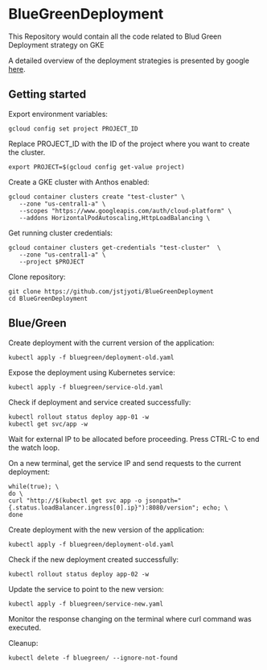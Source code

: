# BlueGreenDeployment
This Repository would contain all the code related to Blud Green Deployment strategy on GKE

A detailed overview of the deployment strategies is presented by google
[here](https://cloud.google.com/architecture/application-deployment-and-testing-strategies).

## Getting started
Export environment variables:
```
gcloud config set project PROJECT_ID
```
Replace PROJECT_ID with the ID of the project where you want to create the cluster.

```
export PROJECT=$(gcloud config get-value project)
```
Create a GKE cluster with Anthos enabled:
```
gcloud container clusters create "test-cluster" \
   --zone "us-central1-a" \
   --scopes "https://www.googleapis.com/auth/cloud-platform" \
   --addons HorizontalPodAutoscaling,HttpLoadBalancing \
```
Get running cluster credentials:
```
gcloud container clusters get-credentials "test-cluster"  \
   --zone "us-central1-a" \
   --project $PROJECT
```
Clone repository:
```
git clone https://github.com/jstjyoti/BlueGreenDeployment
cd BlueGreenDeployment
```

## Blue/Green
Create deployment with the current version of the application:
```
kubectl apply -f bluegreen/deployment-old.yaml
```
Expose the deployment using Kubernetes service:
```
kubectl apply -f bluegreen/service-old.yaml
```
Check if deployment and service created successfully:
```
kubectl rollout status deploy app-01 -w
kubectl get svc/app -w
```
Wait for external IP to be allocated before proceeding. Press CTRL-C to end the watch loop.

On a new terminal, get the service IP and send requests to the current deployment:
```
while(true); \
do \
curl "http://$(kubectl get svc app -o jsonpath="{.status.loadBalancer.ingress[0].ip}"):8080/version"; echo; \
done
```
Create deployment with the new version of the application:
```
kubectl apply -f bluegreen/deployment-old.yaml
```
Check if the new deployment created successfully:
```
kubectl rollout status deploy app-02 -w
```
Update the service to point to the new version:
```
kubectl apply -f bluegreen/service-new.yaml
```
Monitor the response changing on the terminal where curl command was executed.

Cleanup:
```
kubectl delete -f bluegreen/ --ignore-not-found
```
